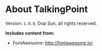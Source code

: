 # About TalkingPoint

Version: ``1.0.0``, Dop Sun, all rights reserved.

**Includes content from:**

* FontAwesome: http://fontawesome.io/